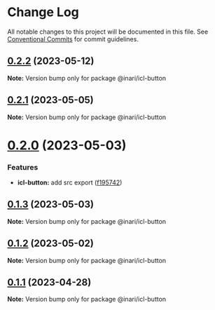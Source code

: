 # Change Log

All notable changes to this project will be documented in this file.
See [Conventional Commits](https://conventionalcommits.org) for commit guidelines.

## [0.2.2](https://github.com/manu-bujes/inari-kuro-turbo/compare/@inari/icl-button@0.2.1...@inari/icl-button@0.2.2) (2023-05-12)

**Note:** Version bump only for package @inari/icl-button

## [0.2.1](https://github.com/manu-bujes/inari-kuro-turbo/compare/@inari/icl-button@0.2.0...@inari/icl-button@0.2.1) (2023-05-05)

**Note:** Version bump only for package @inari/icl-button

# [0.2.0](https://github.com/manu-bujes/inari-kuro-turbo/compare/@inari/icl-button@0.1.3...@inari/icl-button@0.2.0) (2023-05-03)

### Features

- **icl-button:** add src export ([f195742](https://github.com/manu-bujes/inari-kuro-turbo/commit/f19574254ef7953b3ee2c807cf09b896d81ccc10))

## [0.1.3](https://github.com/manu-bujes/inari-kuro-turbo/compare/@inari/icl-button@0.1.2...@inari/icl-button@0.1.3) (2023-05-03)

**Note:** Version bump only for package @inari/icl-button

## [0.1.2](https://github.com/manu-bujes/inari-kuro-turbo/compare/@inari/icl-button@0.1.1...@inari/icl-button@0.1.2) (2023-05-02)

**Note:** Version bump only for package @inari/icl-button

## [0.1.1](https://github.com/manu-bujes/inari-kuro-turbo/compare/@inari/icl-button@0.1.0...@inari/icl-button@0.1.1) (2023-04-28)

**Note:** Version bump only for package @inari/icl-button
